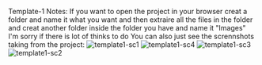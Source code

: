 Template-1
Notes:
If you want to open the project in your browser creat a folder and name it what you want and then extraire all the files in the folder
and creat another folder inside the folder you have and name it "Images"
I'm sorry if there is lot of thinks to do 
You can also just see the scrennshots taking from the project:
![template1-sc1](https://github.com/Ismail0Fokri/Template-1/assets/112808801/6812fb7a-ebec-40ca-9338-90e469aa062f)
![template1-sc4](https://github.com/Ismail0Fokri/Template-1/assets/112808801/eddbc2b9-b1ed-43a7-bdf9-4ee8758af665)
![template1-sc3](https://github.com/Ismail0Fokri/Template-1/assets/112808801/d652e3b3-ee08-4c6e-9ed6-a9e95218f441)
![template1-sc2](https://github.com/Ismail0Fokri/Template-1/assets/112808801/18529be7-312f-4fcf-948e-db0ee5810bd6)

